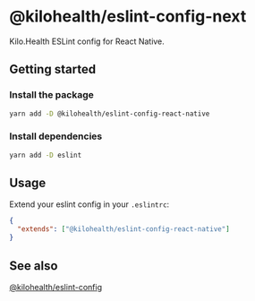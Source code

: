# @kilohealth/eslint-config-next

Kilo.Health ESLint config for React Native.

## Getting started

### Install the package

```bash
yarn add -D @kilohealth/eslint-config-react-native
```

### Install dependencies

```bash
yarn add -D eslint
```

## Usage

Extend your eslint config in your `.eslintrc`:

```json
{
  "extends": ["@kilohealth/eslint-config-react-native"]
}
```

## See also

[@kilohealth/eslint-config](https://npm.im/@kilohealth/eslint-config)

